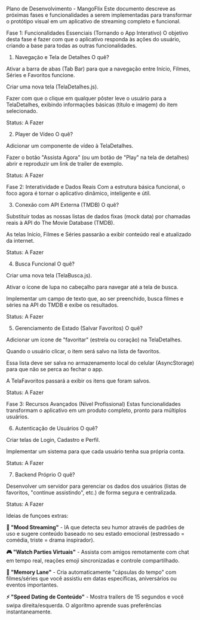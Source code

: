 Plano de Desenvolvimento - MangoFlix
Este documento descreve as próximas fases e funcionalidades a serem implementadas para transformar o protótipo visual em um aplicativo de streaming completo e funcional.

Fase 1: Funcionalidades Essenciais (Tornando o App Interativo)
O objetivo desta fase é fazer com que o aplicativo responda às ações do usuário, criando a base para todas as outras funcionalidades.

1. Navegação e Tela de Detalhes
O quê?

Ativar a barra de abas (Tab Bar) para que a navegação entre Início, Filmes, Séries e Favoritos funcione.

Criar uma nova tela (TelaDetalhes.js).

Fazer com que o clique em qualquer pôster leve o usuário para a TelaDetalhes, exibindo informações básicas (título e imagem) do item selecionado.

Status: A Fazer

2. Player de Vídeo
O quê?

Adicionar um componente de vídeo à TelaDetalhes.

Fazer o botão "Assista Agora" (ou um botão de "Play" na tela de detalhes) abrir e reproduzir um link de trailer de exemplo.

Status: A Fazer

Fase 2: Interatividade e Dados Reais
Com a estrutura básica funcional, o foco agora é tornar o aplicativo dinâmico, inteligente e útil.

3. Conexão com API Externa (TMDB)
O quê?

Substituir todas as nossas listas de dados fixas (mock data) por chamadas reais à API do The Movie Database (TMDB).

As telas Início, Filmes e Séries passarão a exibir conteúdo real e atualizado da internet.

Status: A Fazer

4. Busca Funcional
O quê?

Criar uma nova tela (TelaBusca.js).

Ativar o ícone de lupa no cabeçalho para navegar até a tela de busca.

Implementar um campo de texto que, ao ser preenchido, busca filmes e séries na API do TMDB e exibe os resultados.

Status: A Fazer

5. Gerenciamento de Estado (Salvar Favoritos)
O quê?

Adicionar um ícone de "favoritar" (estrela ou coração) na TelaDetalhes.

Quando o usuário clicar, o item será salvo na lista de favoritos.

Essa lista deve ser salva no armazenamento local do celular (AsyncStorage) para que não se perca ao fechar o app.

A TelaFavoritos passará a exibir os itens que foram salvos.

Status: A Fazer

Fase 3: Recursos Avançados (Nível Profissional)
Estas funcionalidades transformam o aplicativo em um produto completo, pronto para múltiplos usuários.

6. Autenticação de Usuários
O quê?

Criar telas de Login, Cadastro e Perfil.

Implementar um sistema para que cada usuário tenha sua própria conta.

Status: A Fazer

7. Backend Próprio
O quê?

Desenvolver um servidor para gerenciar os dados dos usuários (listas de favoritos, "continue assistindo", etc.) de forma segura e centralizada.

Status: A Fazer




Ideias de funçoes extras:


**🎯 "Mood Streaming"** - IA que detecta seu humor através de padrões de uso e sugere conteúdo baseado no seu estado emocional (estressado = comédia, triste = drama inspirador).

**🎮 "Watch Parties Virtuais"** - Assista com amigos remotamente com chat em tempo real, reações emoji sincronizadas e controle compartilhado.

**🧠 "Memory Lane"** - Cria automaticamente "cápsulas do tempo" com filmes/séries que você assistiu em datas específicas, aniversários ou eventos importantes.

**⚡ "Speed Dating de Conteúdo"** - Mostra trailers de 15 segundos e você swipa direita/esquerda. O algoritmo aprende suas preferências instantaneamente.
